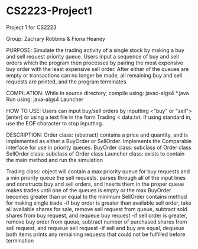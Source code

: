 CS2223-Project1
===============

Project 1 for CS2223

Group: Zachary Robbins & Fiona Heaney

PURPOSE: Simulate the trading activity of a single stock by making a buy and sell request priority queue. Users input a sequence of buy and sell orders which the program then processes by pairing the most expensive buy order with the least expensive sell order. After either of the queues are empty or transactions can no longer be made, all remaining buy and sell requests are printed, and the program terminates.

COMPILATION:
While in source directory, compile using: 
	javac-algs4 *.java
Run using:
	java-algs4 Launcher
	
HOW TO USE: Users can input buy/sell orders by inputting <"buy" or "sell"> <price> <qty> [enter] or using a text file in the form Trading < data.txt. If using standard in, use the EOF character to stop inputting.

DESCRIPTION: 
Order class: (abstract) contains a price and quantity, and is implemented as either a BuyOrder or SellOrder. Implements the Comparable interface for use in priority queues.
BuyOrder class: subclass of Order class
SellOrder class: subclass of Order class
Launcher class: exists to contain the main method and run the simulation

Trading class: object will contain a max priority queue for buy requests and a min priority queue the sell requests. 
               parses through all of the input lines and constructs buy and sell orders, and inserts them in the proper queue
               makes trades until one of the queues is empty or the max BuyOrder becomes greater than or equal to the minimum SellOrder
               contains method for making single trade
                  -if buy order is greater than available sell order, take all available shares for sale, remove sell request from queue, subtract sold shares from buy request, and requeue buy request
                  -if sell order is greater, remove buy order from queue, subtract number of purchased shares from sell request, and requeue sell request
                  -if sell and buy are equal, dequeue both items
                prints any remaining requests that could not be fulfilled before termination
